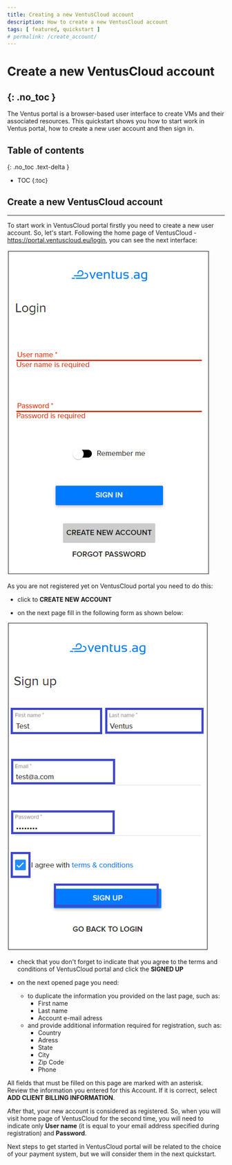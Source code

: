 ```yaml
---
title: Creating a new VentusCloud account
description: How to create a new VentusCloud account
tags: [ featured, quickstart ]
# permalink: /create_account/
---
```

# Create a new VentusCloud account
{: .no_toc }
---

The Ventus portal is a browser-based user interface to create VMs and their associated resources. This quickstart shows you how to start work in Ventus portal, how to create a new user account and then sign in.

## Table of contents
{: .no_toc .text-delta }

* TOC
{:toc}

## Create a new VentusCloud account
---
To start work in VentusCloud portal firstly you need to create a new user account. So, let's start.
Following the home page of VentusCloud  - <https://portal.ventuscloud.eu/login>, you can see the next interface:  

![](../../assets/img/create_account/1ac.png)

As you are not registered yet on VentusCloud portal you need to do this:

* click to **CREATE NEW ACCOUNT** 

* on the next page fill in the following form as shown below:  

![](../../assets/img/create_account/2ac.png)  

* check that you don't forget to indicate that you agree to the terms and conditions of VentusCloud portal and click the **SIGNED UP**

* on the next opened page you need: 
    * to duplicate the information you provided on the last page, such as: 
        - First name
        - Last name
        - Account e-mail adress
    * and provide additional information required for registration, such as:
        - Country
        - Adress
        - State
        - City
        - Zip Code
        - Phone
        
All fields that must be filled on this page are marked with an asterisk. Review the information you entered for this Account. If it is correct, select **ADD CLIENT BILLING INFORMATION**. 

After that, your new account is considered as registered. So, when you will visit home page of VentusCloud for the second time, you will need to indicate only **User name** (it is equal to your email address specified during registration) and **Password**. 

Next steps to get started in VentusCloud portal will be related to the choice of your payment system, but we will consider them in the next quickstart.    







